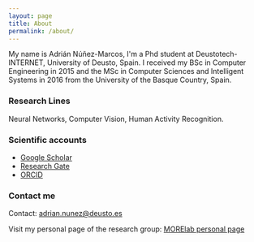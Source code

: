 ```yaml
---
layout: page
title: About
permalink: /about/
---
```


My name is Adrián Núñez-Marcos, I'm a Phd student at Deustotech-INTERNET, University of Deusto, Spain. I received my BSc in Computer Engineering in 2015 and the MSc in Computer Sciences and Intelligent Systems in 2016 from the University of the Basque Country, Spain.

### Research Lines

Neural Networks, Computer Vision, Human Activity Recognition.

### Scientific accounts

* [Google Scholar](https://scholar.google.es/citations?user=CRdHnOEAAAAJ&hl=es&authuser=2)
* [Research Gate](https://www.researchgate.net/profile/Adrian_Nunez_Marcos)
* [ORCID](http://orcid.org/0000-0002-5324-4514)

### Contact me

Contact: [adrian.nunez@deusto.es](mailto:adrian.nunez@deusto.es)

Visit my personal page of the research group: [MORElab personal page](http://morelab.deusto.es/people/members/adrian-nunez/)
